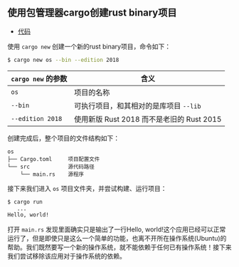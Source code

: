 ## 使用包管理器cargo创建rust binary项目

* [代码](https://github.com/rcore-os/rCore_tutorial/tree/9900fd9c751761d262594053576ace8590610261)

使用 ``cargo new`` 创建一个新的rust binary项目，命令如下：

```bash
$ cargo new os --bin --edition 2018
```

| ``cargo new`` 的参数 | 含义                                      |
| ------------------ | ----------------------------------------- |
| ``os``               | 项目的名称                                |
| ``--bin``            | 可执行项目，和其相对的是库项目 ``--lib``    |
| ``--edition 2018``   | 使用新版 Rust 2018 而不是老旧的 Rust 2015 |

创建完成后，整个项目的文件结构如下：

```
os
├── Cargo.toml     项目配置文件
└── src            源代码路径
    └── main.rs    源程序
```

接下来我们进入 ``os`` 项目文件夹，并尝试构建、运行项目：

```bash
$ cargo run
   ...
Hello, world!
```

打开 ``main.rs`` 发现里面确实只是输出了一行Hello, world!这个应用已经可以正常运行了，但是即使只是这么一个简单的功能，也离不开所在操作系统(Ubuntu)的帮助。我们既然要写一个新的操作系统，就不能依赖于任何已有操作系统！接下来我们尝试移除该应用对于操作系统的依赖。

